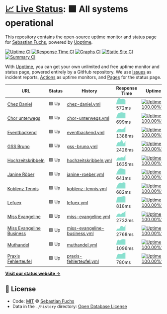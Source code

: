 # [📈 Live Status](https://lefuex.github.io/upptime): <!--live status--> **🟩 All systems operational**

This repository contains the open-source uptime monitor and status page for [Sebastian Fuchs](https://lefuex.github.io/upptime), powered by [Upptime](https://github.com/upptime/upptime).

[![Uptime CI](https://github.com/koj-co/upptime/workflows/Uptime%20CI/badge.svg)](https://github.com/koj-co/upptime/actions?query=workflow%3A%22Uptime+CI%22)
[![Response Time CI](https://github.com/koj-co/upptime/workflows/Response%20Time%20CI/badge.svg)](https://github.com/koj-co/upptime/actions?query=workflow%3A%22Response+Time+CI%22)
[![Graphs CI](https://github.com/koj-co/upptime/workflows/Graphs%20CI/badge.svg)](https://github.com/koj-co/upptime/actions?query=workflow%3A%22Graphs+CI%22)
[![Static Site CI](https://github.com/koj-co/upptime/workflows/Static%20Site%20CI/badge.svg)](https://github.com/koj-co/upptime/actions?query=workflow%3A%22Static+Site+CI%22)
[![Summary CI](https://github.com/koj-co/upptime/workflows/Summary%20CI/badge.svg)](https://github.com/koj-co/upptime/actions?query=workflow%3A%22Summary+CI%22)

With [Upptime](https://upptime.js.org), you can get your own unlimited and free uptime monitor and status page, powered entirely by a GitHub repository. We use [Issues](https://github.com/lefuex/upptime/issues) as incident reports, [Actions](https://github.com/lefuex/upptime/actions) as uptime monitors, and [Pages](https://lefuex.github.io/upptime) for the status page.

<!--start: status pages-->
<!-- This summary is generated by Upptime (https://github.com/upptime/upptime) -->
<!-- Do not edit this manually, your changes will be overwritten -->

| URL                                                             | Status | History                                                                                                               | Response Time                                                                                  | Uptime                                                                                                                                                                                                                                          |
| --------------------------------------------------------------- | ------ | --------------------------------------------------------------------------------------------------------------------- | ---------------------------------------------------------------------------------------------- | ----------------------------------------------------------------------------------------------------------------------------------------------------------------------------------------------------------------------------------------------- |
| [Chez Daniel](https://www.chez-daniel.com)                      | 🟩 Up  | [chez-daniel.yml](https://github.com/lefuex/upptime/commits/master/history/chez-daniel.yml)                           | <img alt="Response time graph" src="./graphs/chez-daniel.png" height="20"> 572ms               | [![Uptime 100.00%%](https://img.shields.io/endpoint?url=https%3A%2F%2Fraw.githubusercontent.com%2Flefuex%2Fupptime%2Fmaster%2Fapi%2Fchez-daniel%2Fuptime.json)](https://lefuex.github.io/upptime/history/chez-daniel)                           |
| [Chor unterwegs](https://www.chor-unterwegs.org)                | 🟩 Up  | [chor-unterwegs.yml](https://github.com/lefuex/upptime/commits/master/history/chor-unterwegs.yml)                     | <img alt="Response time graph" src="./graphs/chor-unterwegs.png" height="20"> 699ms            | [![Uptime 100.00%%](https://img.shields.io/endpoint?url=https%3A%2F%2Fraw.githubusercontent.com%2Flefuex%2Fupptime%2Fmaster%2Fapi%2Fchor-unterwegs%2Fuptime.json)](https://lefuex.github.io/upptime/history/chor-unterwegs)                     |
| [Eventbackend](https://eventbackend.de)                         | 🟩 Up  | [eventbackend.yml](https://github.com/lefuex/upptime/commits/master/history/eventbackend.yml)                         | <img alt="Response time graph" src="./graphs/eventbackend.png" height="20"> 1388ms             | [![Uptime 100.00%%](https://img.shields.io/endpoint?url=https%3A%2F%2Fraw.githubusercontent.com%2Flefuex%2Fupptime%2Fmaster%2Fapi%2Feventbackend%2Fuptime.json)](https://lefuex.github.io/upptime/history/eventbackend)                         |
| [GSS Bruno](https://www.gss-bruno.de)                           | 🟩 Up  | [gss-bruno.yml](https://github.com/lefuex/upptime/commits/master/history/gss-bruno.yml)                               | <img alt="Response time graph" src="./graphs/gss-bruno.png" height="20"> 2426ms                | [![Uptime 100.00%%](https://img.shields.io/endpoint?url=https%3A%2F%2Fraw.githubusercontent.com%2Flefuex%2Fupptime%2Fmaster%2Fapi%2Fgss-bruno%2Fuptime.json)](https://lefuex.github.io/upptime/history/gss-bruno)                               |
| [Hochzeitskribbeln](https://www.hochzeitskribbeln.com)          | 🟩 Up  | [hochzeitskribbeln.yml](https://github.com/lefuex/upptime/commits/master/history/hochzeitskribbeln.yml)               | <img alt="Response time graph" src="./graphs/hochzeitskribbeln.png" height="20"> 1635ms        | [![Uptime 100.00%%](https://img.shields.io/endpoint?url=https%3A%2F%2Fraw.githubusercontent.com%2Flefuex%2Fupptime%2Fmaster%2Fapi%2Fhochzeitskribbeln%2Fuptime.json)](https://lefuex.github.io/upptime/history/hochzeitskribbeln)               |
| [Janine Röber](https://www.janine-roeber.de)                    | 🟩 Up  | [janine-roeber.yml](https://github.com/lefuex/upptime/commits/master/history/janine-roeber.yml)                       | <img alt="Response time graph" src="./graphs/janine-roeber.png" height="20"> 641ms             | [![Uptime 100.00%%](https://img.shields.io/endpoint?url=https%3A%2F%2Fraw.githubusercontent.com%2Flefuex%2Fupptime%2Fmaster%2Fapi%2Fjanine-roeber%2Fuptime.json)](https://lefuex.github.io/upptime/history/janine-roeber)                       |
| [Koblenz Tennis](https://www.koblenz-tennis.de)                 | 🟩 Up  | [koblenz-tennis.yml](https://github.com/lefuex/upptime/commits/master/history/koblenz-tennis.yml)                     | <img alt="Response time graph" src="./graphs/koblenz-tennis.png" height="20"> 682ms            | [![Uptime 100.00%%](https://img.shields.io/endpoint?url=https%3A%2F%2Fraw.githubusercontent.com%2Flefuex%2Fupptime%2Fmaster%2Fapi%2Fkoblenz-tennis%2Fuptime.json)](https://lefuex.github.io/upptime/history/koblenz-tennis)                     |
| [Lefuex](https://www.lefuex.de)                                 | 🟩 Up  | [lefuex.yml](https://github.com/lefuex/upptime/commits/master/history/lefuex.yml)                                     | <img alt="Response time graph" src="./graphs/lefuex.png" height="20"> 818ms                    | [![Uptime 100.00%%](https://img.shields.io/endpoint?url=https%3A%2F%2Fraw.githubusercontent.com%2Flefuex%2Fupptime%2Fmaster%2Fapi%2Flefuex%2Fuptime.json)](https://lefuex.github.io/upptime/history/lefuex)                                     |
| [Miss Evangeline](https://www.miss-evangeline.de)               | 🟩 Up  | [miss-evangeline.yml](https://github.com/lefuex/upptime/commits/master/history/miss-evangeline.yml)                   | <img alt="Response time graph" src="./graphs/miss-evangeline.png" height="20"> 2732ms          | [![Uptime 100.00%%](https://img.shields.io/endpoint?url=https%3A%2F%2Fraw.githubusercontent.com%2Flefuex%2Fupptime%2Fmaster%2Fapi%2Fmiss-evangeline%2Fuptime.json)](https://lefuex.github.io/upptime/history/miss-evangeline)                   |
| [Miss Evangeline Business](https://business.miss-evangeline.de) | 🟩 Up  | [miss-evangeline-business.yml](https://github.com/lefuex/upptime/commits/master/history/miss-evangeline-business.yml) | <img alt="Response time graph" src="./graphs/miss-evangeline-business.png" height="20"> 2768ms | [![Uptime 100.00%%](https://img.shields.io/endpoint?url=https%3A%2F%2Fraw.githubusercontent.com%2Flefuex%2Fupptime%2Fmaster%2Fapi%2Fmiss-evangeline-business%2Fuptime.json)](https://lefuex.github.io/upptime/history/miss-evangeline-business) |
| [Muthandel](https://www.muthandel.de)                           | 🟩 Up  | [muthandel.yml](https://github.com/lefuex/upptime/commits/master/history/muthandel.yml)                               | <img alt="Response time graph" src="./graphs/muthandel.png" height="20"> 1096ms                | [![Uptime 100.00%%](https://img.shields.io/endpoint?url=https%3A%2F%2Fraw.githubusercontent.com%2Flefuex%2Fupptime%2Fmaster%2Fapi%2Fmuthandel%2Fuptime.json)](https://lefuex.github.io/upptime/history/muthandel)                               |
| [Praxis Fehlerteufel](https://www.praxis-fehlerteufel.de)       | 🟩 Up  | [praxis-fehlerteufel.yml](https://github.com/lefuex/upptime/commits/master/history/praxis-fehlerteufel.yml)           | <img alt="Response time graph" src="./graphs/praxis-fehlerteufel.png" height="20"> 780ms       | [![Uptime 100.00%%](https://img.shields.io/endpoint?url=https%3A%2F%2Fraw.githubusercontent.com%2Flefuex%2Fupptime%2Fmaster%2Fapi%2Fpraxis-fehlerteufel%2Fuptime.json)](https://lefuex.github.io/upptime/history/praxis-fehlerteufel)           |

<!--end: status pages-->

[**Visit our status website →**](https://lefuex.github.io/upptime)

## 📄 License

- Code: [MIT](./LICENSE) © [Sebastian Fuchs](https://lefuex.github.io/upptime)
- Data in the `./history` directory: [Open Database License](https://opendatacommons.org/licenses/odbl/1-0/)
